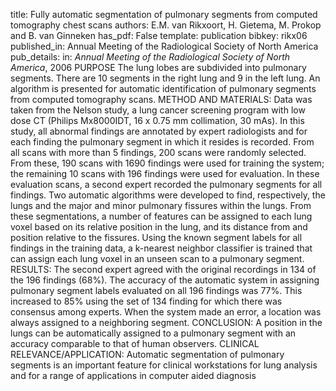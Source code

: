 title: Fully automatic segmentation of pulmonary segments from computed tomography chest scans
authors: E.M. van Rikxoort, H. Gietema, M. Prokop and B. van Ginneken
has_pdf: False
template: publication
bibkey: rikx06
published_in: Annual Meeting of the Radiological Society of North America
pub_details: in: <i>Annual Meeting of the Radiological Society of North America</i>, 2006
PURPOSE The lung lobes are subdivided into pulmonary segments. There are 10 segments in the right lung and 9 in the left lung. An algorithm is presented for automatic identification of pulmonary segments from computed tomography scans. METHOD AND MATERIALS: Data was taken from the Nelson study, a lung cancer screening program with low dose CT (Philips Mx8000IDT, 16 x 0.75 mm collimation, 30 mAs). In this study, all abnormal findings are annotated by expert radiologists and for each finding the pulmonary segment in which it resides is recorded. From all scans with more than 5 findings, 200 scans were randomly selected. From these, 190 scans with 1690 findings were used for training the system; the remaining 10 scans with 196 findings were used for evaluation. In these evaluation scans, a second expert recorded the pulmonary segments for all findings. Two automatic algorithms were developed to find, respectively, the lungs and the major and minor pulmonary fissures within the lungs. From these segmentations, a number of features can be assigned to each lung voxel based on its relative position in the lung, and its distance from and position relative to the fissures. Using the known segment labels for all findings in the training data, a k-nearest neighbor classifier is trained that can assign each lung voxel in an unseen scan to a pulmonary segment. RESULTS: The second expert agreed with the original recordings in 134 of the 196 findings (68%). The accuracy of the automatic system in assigning pulmonary segment labels evaluated on all 196 findings was 77%. This increased to 85% using the set of 134 finding for which there was consensus among experts. When the system made an error, a location was always assigned to a neighboring segment. CONCLUSION: A position in the lungs can be automatically assigned to a pulmonary segment with an accuracy comparable to that of human observers. CLINICAL RELEVANCE/APPLICATION: Automatic segmentation of pulmonary segments is an important feature for clinical workstations for lung analysis and for a range of applications in computer aided diagnosis

